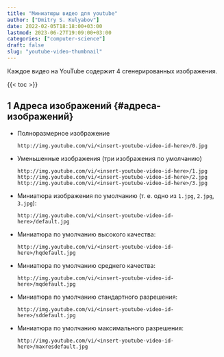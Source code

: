 ```yaml
---
title: "Миниатюры видео для youtube"
author: ["Dmitry S. Kulyabov"]
date: 2022-02-05T18:18:00+03:00
lastmod: 2023-06-27T19:09:00+03:00
categories: ["computer-science"]
draft: false
slug: "youtube-video-thumbnail"
---
```


Каждое видео на YouTube содержит 4 сгенерированных изображения.

<!--more-->

{{< toc >}}


## <span class="section-num">1</span> Адреса изображений {#адреса-изображений}

-   Полноразмерное изображение
    ```shell
    http://img.youtube.com/vi/<insert-youtube-video-id-here>/0.jpg
    ```

-   Уменьшенные изображения (три изображения по умолчанию)
    ```shell
    http://img.youtube.com/vi/<insert-youtube-video-id-here>/1.jpg
    http://img.youtube.com/vi/<insert-youtube-video-id-here>/2.jpg
    http://img.youtube.com/vi/<insert-youtube-video-id-here>/3.jpg
    ```
-   Миниатюра изображения по умолчанию (т. е. одно из `1.jpg`, `2.jpg`, `3.jpg`):
    ```shell
    http://img.youtube.com/vi/<insert-youtube-video-id-here>/default.jpg
    ```
-   Миниатюра по умолчанию высокого качества:
    ```shell
    http://img.youtube.com/vi/<insert-youtube-video-id-here>/hqdefault.jpg
    ```
-   Миниатюра по умолчанию среднего качества:
    ```shell
    http://img.youtube.com/vi/<insert-youtube-video-id-here>/mqdefault.jpg
    ```
-   Миниатюра по умолчанию стандартного разрешения:
    ```shell
    http://img.youtube.com/vi/<insert-youtube-video-id-here>/sddefault.jpg
    ```
-   Миниатюра по умолчанию максимального разрешения:
    ```shell
    http://img.youtube.com/vi/<insert-youtube-video-id-here>/maxresdefault.jpg
    ```
